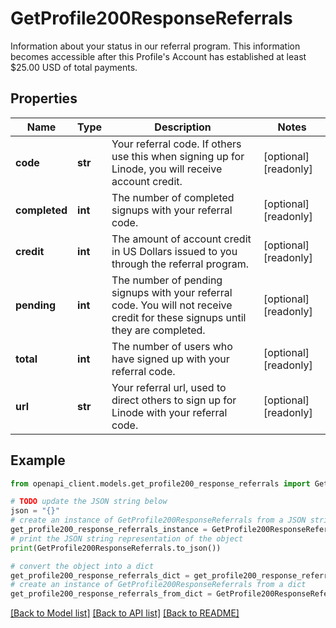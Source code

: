 # GetProfile200ResponseReferrals

Information about your status in our referral program.  This information becomes accessible after this Profile's Account has established at least $25.00 USD of total payments.

## Properties

Name | Type | Description | Notes
------------ | ------------- | ------------- | -------------
**code** | **str** | Your referral code.  If others use this when signing up for Linode, you will receive account credit. | [optional] [readonly] 
**completed** | **int** | The number of completed signups with your referral code. | [optional] [readonly] 
**credit** | **int** | The amount of account credit in US Dollars issued to you through the referral program. | [optional] [readonly] 
**pending** | **int** | The number of pending signups with your referral code.  You will not receive credit for these signups until they are completed. | [optional] [readonly] 
**total** | **int** | The number of users who have signed up with your referral code. | [optional] [readonly] 
**url** | **str** | Your referral url, used to direct others to sign up for Linode with your referral code. | [optional] [readonly] 

## Example

```python
from openapi_client.models.get_profile200_response_referrals import GetProfile200ResponseReferrals

# TODO update the JSON string below
json = "{}"
# create an instance of GetProfile200ResponseReferrals from a JSON string
get_profile200_response_referrals_instance = GetProfile200ResponseReferrals.from_json(json)
# print the JSON string representation of the object
print(GetProfile200ResponseReferrals.to_json())

# convert the object into a dict
get_profile200_response_referrals_dict = get_profile200_response_referrals_instance.to_dict()
# create an instance of GetProfile200ResponseReferrals from a dict
get_profile200_response_referrals_from_dict = GetProfile200ResponseReferrals.from_dict(get_profile200_response_referrals_dict)
```
[[Back to Model list]](../README.md#documentation-for-models) [[Back to API list]](../README.md#documentation-for-api-endpoints) [[Back to README]](../README.md)



